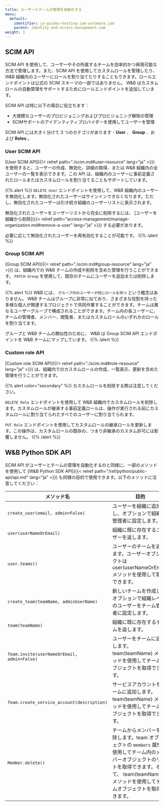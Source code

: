 ```yaml
---
title: ユーザーとチームの管理を自動化する
menu:
  default:
    identifier: ja-guides-hosting-iam-automate_iam
    parent: identity-and-access-management-iam
weight: 3
---
```


## SCIM API

SCIM API を使用して、ユーザーやその所属するチームを効率的かつ再現可能な方法で管理します。また、SCIM API を使用してカスタムロールを管理したり、 W&B 組織内のユーザーにロールを割り当てたりすることもできます。ロールエンドポイントは公式の SCIM スキーマの一部ではありません。 W&B はカスタムロールの自動管理をサポートするためにロールエンドポイントを追加しています。

SCIM API は特に以下の場合に役立ちます：

* 大規模なユーザーのプロビジョニングおよびプロビジョニング解除の管理
* SCIMサポートのアイデンティティプロバイダーを使用してユーザーを管理

SCIM API には大きく分けて 3 つのカテゴリがあります - **User** 、 **Group** 、および **Roles** 。

### User SCIM API

[User SCIM API]({{< relref path="./scim.md#user-resource" lang="ja" >}}) を使用すると、ユーザーの作成、無効化、詳細の取得、または W&B 組織内の全ユーザーの一覧を表示できます。この API は、組織内のユーザーに事前定義されたロールまたはカスタムロールを割り当てることもサポートしています。

{{% alert %}}
`DELETE User` エンドポイントを使用して、W&B 組織内のユーザーを無効化します。無効化されたユーザーはサインインできなくなります。ただし、無効化されたユーザーは引き続き組織のユーザーリストに表示されます。

無効化されたユーザーをユーザーリストから完全に削除するには、 [ユーザーを組織から削除]({{< relref path="access-management/manage-organization.md#remove-a-user" lang="ja" >}}) する必要があります。

必要に応じて無効化されたユーザーを再有効化することが可能です。
{{% /alert %}}

### Group SCIM API

[Group SCIM API]({{< relref path="./scim.md#group-resource" lang="ja" >}}) は、組織内での W&B チームの作成や削除を含めた管理を行うことができます。 `PATCH Group` を使用して、既存のチームにユーザーを追加または削除します。

{{% alert %}}
W&B には、 `グループ内のユーザーが同じロールを持つ` という概念はありません。 W&B チームはグループに非常に似ており、さまざまな役割を持った多様な個人が関連するプロジェクトで共同作業することができます。チームは異なるユーザーグループで構成されることができます。チーム内の各ユーザーに、チームの管理者、メンバー、閲覧者、またはカスタムロールのいずれかのロールを割り当てます。

グループと W&B チームの類似性のために、 W&B は Group SCIM API エンドポイントを W&B チームにマップしています。
{{% /alert %}}

### Custom role API

[Custom role SCIM API]({{< relref path="./scim.md#role-resource" lang="ja" >}}) は、組織内でのカスタムロールの作成、一覧表示、更新を含めた管理を行うことができます。

{{% alert color="secondary" %}}
カスタムロールを削除する際は注意してください。

`DELETE Role` エンドポイントを使用して W&B 組織内でカスタムロールを削除します。カスタムロールが継承する事前定義ロールは、操作が実行される前にカスタムロールに割り当てられたすべてのユーザーに割り当てられます。

`PUT Role` エンドポイントを使用してカスタムロールの継承ロールを更新します。この操作は、カスタムロールの既存の、つまり非継承のカスタム許可には影響しません。
{{% /alert %}}

## W&B Python SDK API

SCIM API がユーザーとチームの管理を自動化するのと同様に、一部のメソッドを使用して [W&B Python SDK API]({{< relref path="/ref/python/public-api/api.md" lang="ja" >}}) も同様の目的で使用できます。以下のメソッドに注意してください：

| メソッド名 | 目的 |
|-------------|---------|
| `create_user(email, admin=False)` | ユーザーを組織に追加し、オプションで組織の管理者に設定します。 |
| `user(userNameOrEmail)` | 組織に既に存在するユーザーを返します。 |
| `user.teams()` | ユーザーのチームを返します。ユーザーオブジェクトは user(userNameOrEmail) メソッドを使用して取得できます。 |
| `create_team(teamName, adminUserName)` | 新しいチームを作成し、オプションで組織レベルのユーザーをチーム管理者に設定します。 |
| `team(teamName)` | 組織に既に存在するチームを返します。 |
| `Team.invite(userNameOrEmail, admin=False)` | ユーザーをチームに追加します。team(teamName) メソッドを使用してチームオブジェクトを取得できます。 |
| `Team.create_service_account(description)` | サービスアカウントをチームに追加します。team(teamName) メソッドを使用してチームオブジェクトを取得できます。 |
| `Member.delete()` | チームからメンバーを削除します。team オブジェクトの `members` 属性を使用してチーム内のメンバーオブジェクトのリストを取得できます。そして、 team(teamName) メソッドを使用してチームオブジェクトを取得できます。 |
